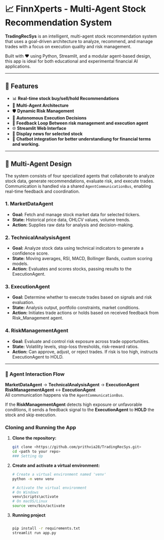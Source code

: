 # 📈 FinnXperts - Multi-Agent Stock Recommendation System

**TradingRecSys** is an intelligent, multi-agent stock recommendation system that uses a goal-driven architecture to analyze, recommend, and manage trades with a focus on execution quality and risk management.

Built with ❤️ using Python, Streamlit, and a modular agent-based design, this app is ideal for both educational and experimental financial AI applications.

---

## 🚀 Features

- 📊 **Real-time stock buy/sell/hold Recommendations**
- 🧠 **Multi-Agent Architecture**
- 🛡️ **Dynamic Risk Management**
- 🤖 **Autonomous Execution Decisions**
- 🔁 **Feedback Loop Between risk management and execution agent**
- 🌐 **Streamlit Web Interface**
- :newspaper:	  **Display news for selected stock**
- :robot: **Chatbot integration for better understandiung for financial terms and working.**

---

## 🧩 Multi-Agent Design

The system consists of four specialized agents that collaborate to analyze stock data, generate recommendations, evaluate risk, and execute trades. Communication is handled via a shared `AgentCommunicationBus`, enabling real-time feedback and coordination.

### 1. MarketDataAgent
- **Goal:** Fetch and manage stock market data for selected tickers.
- **State:** Historical price data, OHLCV values, volume trends.
- **Action:** Supplies raw data for analysis and decision-making.

### 2. TechnicalAnalysisAgent
- **Goal:** Analyze stock data using technical indicators to generate a confidence score.
- **State:** Moving averages, RSI, MACD, Bollinger Bands, custom scoring models.
- **Action:** Evaluates and scores stocks, passing results to the ExecutionAgent.

### 3. ExecutionAgent
- **Goal:** Determine whether to execute trades based on signals and risk evaluation.
- **State:** Analysis output, portfolio constraints, market conditions.
- **Action:** Initiates trade actions or holds based on received feedback from Risk_Management agent.

### 4. RiskManagementAgent
- **Goal:** Evaluate and control risk exposure across trade opportunities.
- **State:** Volatility levels, stop-loss thresholds, risk-reward ratios.
- **Action:** Can approve, adjust, or reject trades. If risk is too high, instructs ExecutionAgent to HOLD.

---

### 🔁 Agent Interaction Flow

**MarketDataAgent** → **TechnicalAnalysisAgent** → **ExecutionAgent**  
**RiskManagementAgent** ↔ **ExecutionAgent**  
All communication happens via the `AgentCommunicationBus`.

If the **RiskManagementAgent** detects high exposure or unfavorable conditions, it sends a feedback signal to the **ExecutionAgent** to **HOLD** the stock and skip execution.



### Cloning and Running the App

1. **Clone the repository:**
   ```bash
   git clone <https://github.com/prithvia28/TradingRecSys.git>
   cd <path to your repo>
   ### Setting Up

2. **Create and activate a virtual environment:**

   ```bash
   # Create a virtual environment named 'venv'
   python -m venv venv

   # Activate the virtual environment
   # On Windows
   venv\Scripts\activate
   # On macOS/Linux
   source venv/bin/activate

3. **Running project**

   ```bash
   
   pip install -r requirements.txt
   streamlit run app.py


